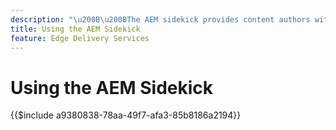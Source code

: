 ```yaml
---
description: "\u200B\u200BThe AEM sidekick provides content authors with a toolbar offering context-aware options so that they can edit, preview, and publish their content directly from the pages of your website."
title: Using the AEM Sidekick
feature: Edge Delivery Services
---
```

# Using the AEM Sidekick

{{$include a9380838-78aa-49f7-afa3-85b8186a2194}}